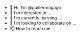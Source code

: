 - 👋 Hi, I’m @guillermogago
- 👀 I’m interested in ...
- 🌱 I’m currently learning ...
- 💞️ I’m looking to collaborate on ...
- 📫 How to reach me ...

<!---
guillermogago/guillermogago is a ✨ special ✨ repository because its `README.md` (this file) appears on your GitHub profile.
You can click the Preview link to take a look at your changes.
--->
